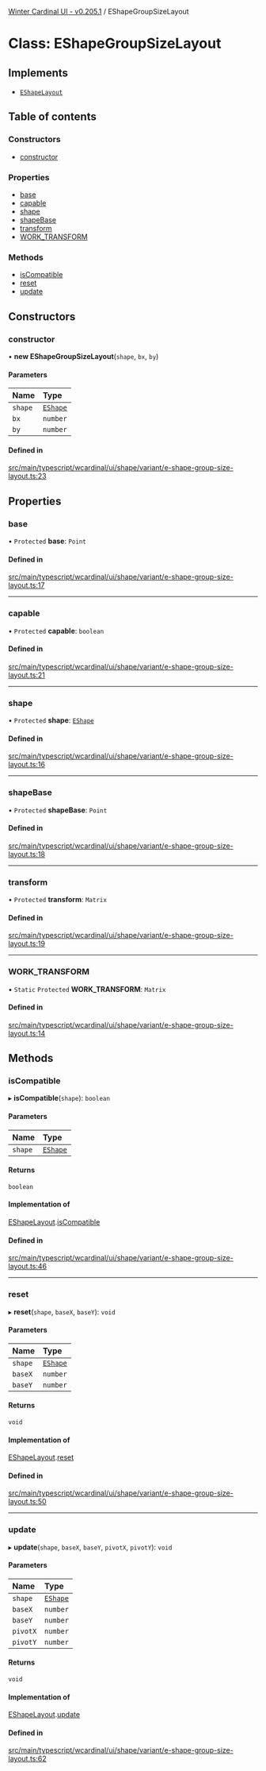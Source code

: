 [Winter Cardinal UI - v0.205.1](../index.md) / EShapeGroupSizeLayout

# Class: EShapeGroupSizeLayout

## Implements

- [`EShapeLayout`](../interfaces/EShapeLayout.md)

## Table of contents

### Constructors

- [constructor](EShapeGroupSizeLayout.md#constructor)

### Properties

- [base](EShapeGroupSizeLayout.md#base)
- [capable](EShapeGroupSizeLayout.md#capable)
- [shape](EShapeGroupSizeLayout.md#shape)
- [shapeBase](EShapeGroupSizeLayout.md#shapebase)
- [transform](EShapeGroupSizeLayout.md#transform)
- [WORK\_TRANSFORM](EShapeGroupSizeLayout.md#work_transform)

### Methods

- [isCompatible](EShapeGroupSizeLayout.md#iscompatible)
- [reset](EShapeGroupSizeLayout.md#reset)
- [update](EShapeGroupSizeLayout.md#update)

## Constructors

### constructor

• **new EShapeGroupSizeLayout**(`shape`, `bx`, `by`)

#### Parameters

| Name | Type |
| :------ | :------ |
| `shape` | [`EShape`](../interfaces/EShape.md) |
| `bx` | `number` |
| `by` | `number` |

#### Defined in

[src/main/typescript/wcardinal/ui/shape/variant/e-shape-group-size-layout.ts:23](https://github.com/winter-cardinal/winter-cardinal-ui/blob/v0.205.1/src/main/typescript/wcardinal/ui/shape/variant/e-shape-group-size-layout.ts#L23)

## Properties

### base

• `Protected` **base**: `Point`

#### Defined in

[src/main/typescript/wcardinal/ui/shape/variant/e-shape-group-size-layout.ts:17](https://github.com/winter-cardinal/winter-cardinal-ui/blob/v0.205.1/src/main/typescript/wcardinal/ui/shape/variant/e-shape-group-size-layout.ts#L17)

___

### capable

• `Protected` **capable**: `boolean`

#### Defined in

[src/main/typescript/wcardinal/ui/shape/variant/e-shape-group-size-layout.ts:21](https://github.com/winter-cardinal/winter-cardinal-ui/blob/v0.205.1/src/main/typescript/wcardinal/ui/shape/variant/e-shape-group-size-layout.ts#L21)

___

### shape

• `Protected` **shape**: [`EShape`](../interfaces/EShape.md)

#### Defined in

[src/main/typescript/wcardinal/ui/shape/variant/e-shape-group-size-layout.ts:16](https://github.com/winter-cardinal/winter-cardinal-ui/blob/v0.205.1/src/main/typescript/wcardinal/ui/shape/variant/e-shape-group-size-layout.ts#L16)

___

### shapeBase

• `Protected` **shapeBase**: `Point`

#### Defined in

[src/main/typescript/wcardinal/ui/shape/variant/e-shape-group-size-layout.ts:18](https://github.com/winter-cardinal/winter-cardinal-ui/blob/v0.205.1/src/main/typescript/wcardinal/ui/shape/variant/e-shape-group-size-layout.ts#L18)

___

### transform

• `Protected` **transform**: `Matrix`

#### Defined in

[src/main/typescript/wcardinal/ui/shape/variant/e-shape-group-size-layout.ts:19](https://github.com/winter-cardinal/winter-cardinal-ui/blob/v0.205.1/src/main/typescript/wcardinal/ui/shape/variant/e-shape-group-size-layout.ts#L19)

___

### WORK\_TRANSFORM

▪ `Static` `Protected` **WORK\_TRANSFORM**: `Matrix`

#### Defined in

[src/main/typescript/wcardinal/ui/shape/variant/e-shape-group-size-layout.ts:14](https://github.com/winter-cardinal/winter-cardinal-ui/blob/v0.205.1/src/main/typescript/wcardinal/ui/shape/variant/e-shape-group-size-layout.ts#L14)

## Methods

### isCompatible

▸ **isCompatible**(`shape`): `boolean`

#### Parameters

| Name | Type |
| :------ | :------ |
| `shape` | [`EShape`](../interfaces/EShape.md) |

#### Returns

`boolean`

#### Implementation of

[EShapeLayout](../interfaces/EShapeLayout.md).[isCompatible](../interfaces/EShapeLayout.md#iscompatible)

#### Defined in

[src/main/typescript/wcardinal/ui/shape/variant/e-shape-group-size-layout.ts:46](https://github.com/winter-cardinal/winter-cardinal-ui/blob/v0.205.1/src/main/typescript/wcardinal/ui/shape/variant/e-shape-group-size-layout.ts#L46)

___

### reset

▸ **reset**(`shape`, `baseX`, `baseY`): `void`

#### Parameters

| Name | Type |
| :------ | :------ |
| `shape` | [`EShape`](../interfaces/EShape.md) |
| `baseX` | `number` |
| `baseY` | `number` |

#### Returns

`void`

#### Implementation of

[EShapeLayout](../interfaces/EShapeLayout.md).[reset](../interfaces/EShapeLayout.md#reset)

#### Defined in

[src/main/typescript/wcardinal/ui/shape/variant/e-shape-group-size-layout.ts:50](https://github.com/winter-cardinal/winter-cardinal-ui/blob/v0.205.1/src/main/typescript/wcardinal/ui/shape/variant/e-shape-group-size-layout.ts#L50)

___

### update

▸ **update**(`shape`, `baseX`, `baseY`, `pivotX`, `pivotY`): `void`

#### Parameters

| Name | Type |
| :------ | :------ |
| `shape` | [`EShape`](../interfaces/EShape.md) |
| `baseX` | `number` |
| `baseY` | `number` |
| `pivotX` | `number` |
| `pivotY` | `number` |

#### Returns

`void`

#### Implementation of

[EShapeLayout](../interfaces/EShapeLayout.md).[update](../interfaces/EShapeLayout.md#update)

#### Defined in

[src/main/typescript/wcardinal/ui/shape/variant/e-shape-group-size-layout.ts:62](https://github.com/winter-cardinal/winter-cardinal-ui/blob/v0.205.1/src/main/typescript/wcardinal/ui/shape/variant/e-shape-group-size-layout.ts#L62)
